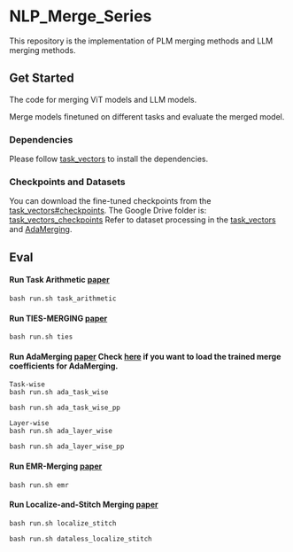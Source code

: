 # NLP_Merge_Series

This repository is the implementation of PLM merging methods and LLM merging methods.

## Get Started
The code for merging ViT models and LLM models.

Merge models finetuned on different tasks and evaluate the merged model.


### Dependencies
Please follow [task_vectors](https://github.com/mlfoundations/task_vectors) to install the dependencies.


### Checkpoints and Datasets
You can download the fine-tuned checkpoints from the [task_vectors#checkpoints](https://github.com/mlfoundations/task_vectors#checkpoints).
The Google Drive folder is: [task_vectors_checkpoints](https://drive.google.com/drive/folders/1u_Tva6x0p6oxu5Eo0ZZsf-520Cc_3MKw)
Refer to dataset processing in the [task_vectors](https://github.com/mlfoundations/task_vectors) and [AdaMerging](https://github.com/EnnengYang/AdaMerging).


## Eval
#### Run Task Arithmetic [paper](https://arxiv.org/abs/2212.04089)
```
bash run.sh task_arithmetic
```

#### Run TIES-MERGING [paper](https://arxiv.org/abs/2306.01708)
```
bash run.sh ties
```

#### Run AdaMerging [paper](https://arxiv.org/abs/2310.02575) Check [here](https://github.com/EnnengYang/AdaMerging) if you want to load the trained merge coefficients for AdaMerging.
```
Task-wise
bash run.sh ada_task_wise

bash run.sh ada_task_wise_pp
```

```
Layer-wise
bash run.sh ada_layer_wise

bash run.sh ada_layer_wise_pp
```

#### Run EMR-Merging [paper](https://arxiv.org/pdf/2405.17461)
```
bash run.sh emr
```

#### Run Localize-and-Stitch Merging [paper](https://arxiv.org/pdf/2408.13656)
```
bash run.sh localize_stitch

bash run.sh dataless_localize_stitch
```